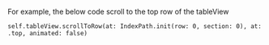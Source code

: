For example, the below code scroll to the top row of the tableView

    self.tableView.scrollToRow(at: IndexPath.init(row: 0, section: 0), at: .top, animated: false)
